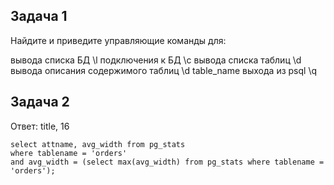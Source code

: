 ## Задача 1

Найдите и приведите управляющие команды для:

вывода списка БД
\l
подключения к БД
\c
вывода списка таблиц
\d
вывода описания содержимого таблиц
\d table_name
выхода из psql
\q

## Задача 2

Ответ: title, 16
```
select attname, avg_width from pg_stats
where tablename = 'orders' 
and avg_width = (select max(avg_width) from pg_stats where tablename = 'orders'); 
```

